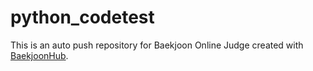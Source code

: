 # python_codetest
This is an auto push repository for Baekjoon Online Judge created with [BaekjoonHub](https://github.com/BaekjoonHub/BaekjoonHub).
